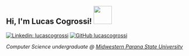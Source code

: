 <h2> Hi, I'm Lucas Cogrossi! <img src="https://i.pinimg.com/originals/2a/d0/73/2ad073e8e0148187c1ba6fc13bf46086.gif" width="50"></h2>

[![Linkedin: lucascogrossi](https://img.shields.io/badge/-lucascogrossi-blue?style=flat-square&logo=Linkedin&logoColor=white&link=https://www.linkedin.com/in/lucascogrossi/)](https://www.linkedin.com/in/lucascogrossi/)
[![GitHub lucascogrossi](https://img.shields.io/github/followers/lucascogrossi?label=follow&style=social)](https://www.github.com/lucascogrossi)

<p><em>Computer Science undergraduate @ <a href="http://www3.unicentro.br">Midwestern Parana State University</a>

